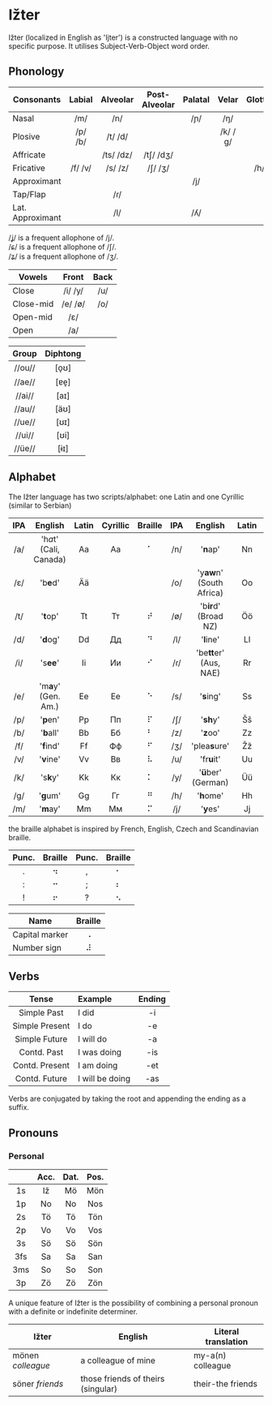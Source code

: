 # Ižter

Ižter (localized in English as 'Ijter') is a constructed language with no specific purpose.
It utilises Subject-Verb-Object word order.
## Phonology

| Consonants | Labial | Alveolar | Post-Alveolar | Palatal | Velar | Glottal |
| --- |:---:|:---:|:---:|:---:|:---:|:---:|
| Nasal            | /m/     | /n/       |           | /ɲ/ | /ŋ/     |     |
| Plosive          | /p/ /b/ | /t/ /d/   |           |     | /k/ /ɡ/ |     |
| Affricate        |         | /ts/ /dz/ | /tʃ/ /dʒ/ |     |         |     |
| Fricative        | /f/ /v/ | /s/ /z/   | /ʃ/ /ʒ/   |     |         | /h/ |
| Approximant      |         |           |           | /j/ |         |     |
| Tap/Flap         |         | /ɾ/       |           |     |         |     |
| Lat. Approximant |         | /l/       |           | /ʎ/ |         |     |

/ʝ/ is a frequent allophone of /j/.  
/ɕ/ is a frequent allophone of /ʃ/.  
/ʑ/ is a frequent allophone of /ʒ/.

| Vowels    | Front   | Back |
| ---       |:---:    |:---:|
| Close     | /i/ /y/ | /u/ |
| Close-mid | /e/ /ø/ | /o/ |
| Open-mid  | /ɛ/     |     |
| Open      | /a/     |     |

| Group  | Diphtong |
|:---:   |:---: |
| //ou// | \[o̞ʊ] |
| //ae// | [ɐe̞] |
| //ai// | [aɪ] |
| //au// | [äʊ] |
| //ue// | [ʊɪ] |
| //ui// | [ʊi] |
| //üe// | [ɨɪ] |

## Alphabet
The Ižter language has two scripts/alphabet: one Latin and one Cyrillic (similar to Serbian)

| IPA | English | Latin | Cyrillic | Braille | IPA | English | Latin | Cyrillic | Braille |
|:---:|:---:|:---:|:---:|:---:|:---:|:---:|:---:|:---:|:---:|
| /a/ | 'h*a*t' (Cali, Canada)   | Aa | Аа | ⠁ | /n/ | '**n**ap'                 | Nn | Нн | ⠝ |
| /ɛ/ | 'b**e**d'                | Ää |    |   | /o/ | 'y**aw**n' (South Africa) | Oo | Оо | ⠕ |
| /t/ | '**t**op'                | Tt | Тт | ⠞ | /ø/ | 'b**ir**d' (Broad NZ)     | Öö | Ӧӧ | ⠪ |
| /d/ | '**d**og'                | Dd | Дд | ⠙ | /l/ | '**l**ine'                | Ll | Лл | ⠇ |
| /i/ | 's**ee**'                | Ii | Ии | ⠊ | /ɾ/ | 'be**tt**er' (Aus, NAE)   | Rr | Рр | ⠗ |
| /e/ | 'm**a**y' (Gen. Am.)     | Ee | Ее | ⠑ | /s/ | '**s**ing'                | Ss | Сс | ⠎ |
| /p/ | '**p**en'                | Pp | Пп | ⠏ | /ʃ/ | '**sh**y'                 | Šš | Шш | ⠱ |
| /b/ | '**b**all'               | Bb | Бб | ⠃ | /z/ | '**z**oo'                 | Zz | Зз | ⠵ |
| /f/ | '**f**ind'               | Ff | Фф | ⠋ | /ʒ/ | 'plea**s**ure'            | Žž | Жж | ⠮ |
| /v/ | '**v**ine'               | Vv | Вв | ⠧ | /u/ | 'fr**u**it'               | Uu | Уу | ⠥ |
| /k/ | 's**k**y'                | Kk | Кк | ⠅ | /y/ | '**ü**ber' (German)       | Üü | Ӱӱ | ⠽ |
| /g/ | '**g**um'                | Gg | Гг | ⠛ | /h/ | '**h**ome'                | Hh | Һһ | ⠓ |
| /m/ | '**m**ay'                | Mm | Мм | ⠍ | /j/ | '**y**es'                | Jj | Јј | ⠚ |



the braille alphabet is inspired by French, English, Czech and Scandinavian braille.

| Punc. | Braille | Punc. | Braille |
|:---:  |:---:    |:---:  |:---:    |
| .     | ⠲       | ,     | ⠂       |
| :     | ⠒       | ;     | ⠆       |
| !     | ⠖       | ?     | ⠢       |

| Name | Braille |
| ---  |:---:|
| Capital marker | ⠠ |
| Number sign | ⠼ |

## Verbs

| Tense          | Example         | Ending |
|:---:           |:---             |:---:   |
| Simple Past    | I did           | -i     |
| Simple Present | I do            | -e     |
| Simple Future  | I will do       | -a     |
| Contd. Past    | I was doing     | -is    |
| Contd. Present | I am doing      | -et    |
| Contd. Future  | I will be doing | -as    |

Verbs are conjugated by taking the root and appending the ending as a suffix.

## Pronouns

### Personal

|     | Acc. | Dat. | Pos. |
|:---:|:---: |:---: |:---: |
| 1s  | Iž | Mö | Mön |
| 1p  | No | No | Nos |
| 2s  | Tö | Tö | Tön |
| 2p  | Vo | Vo | Vos |
| 3s  | Sö | Sö | Sön |
| 3fs | Sa | Sa | San |
| 3ms | So | So | Son |
| 3p  | Zö | Zö | Zön |

A unique feature of Ižter is the possibility of combining a personal pronoun with a definite or indefinite determiner.

| Ižter | English | Literal translation |
| --- | --- | --- |
| mönen _colleague_ | a colleague of mine                | my-a(n) colleague |
| söner _friends_   | those friends of theirs (singular) | their-the friends |
